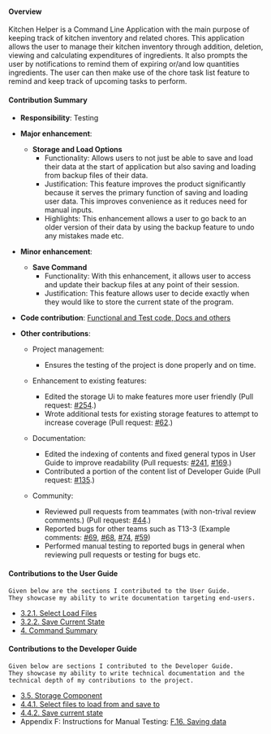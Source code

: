 #### Overview 
Kitchen Helper is a Command Line Application with the main purpose of keeping track of kitchen inventory and related chores. This application allows the user to manage their kitchen inventory through addition, deletion, viewing and calculating expenditures of ingredients. It also prompts the user by notifications to remind them of expiring or/and low quantities ingredients. The user can then make use of the chore task list feature to remind and keep track of upcoming tasks to perform.  

#### Contribution Summary   

+ **Responsibility**: Testing
 
+ **Major enhancement**:
   + **Storage and Load Options**
      + Functionality: Allows users to not just be able to save and load their data at the start of application but also saving and loading from backup files of their data.
      + Justification: This feature improves the product significantly because it serves the primary  function of saving and loading user data. This improves convenience as it reduces need for manual inputs. 
      + Highlights: This enhancement allows a user to go back to an older version of their data by using the backup feature to undo any mistakes made etc.
     
+ **Minor enhancement**: 
   + **Save Command**
      + Functionality: With this enhancement, it allows user to access and update their backup files at any point of their session. 
      + Justification: This feature allows user to decide exactly when they would like to store the current state of the program. 
  
+ **Code contribution**: [Functional and Test code, Docs and others](https://nus-cs2113-ay1920s2.github.io/tp-dashboard/#breakdown=true&search=zi-hui&sort=groupTitle&sortWithin=title&since=2020-03-01&timeframe=commit&mergegroup=false&groupSelect=groupByRepos)

+ **Other contributions**:
   + Project management:
     + Ensures the testing of the project is done properly and on time.
     
   + Enhancement to existing features:
     + Edited the storage Ui to make features more user friendly (Pull request: [#254](https://github.com/AY1920S2-CS2113T-M16-2/tp/pull/254/files).)
     + Wrote additional tests for existing storage features to attempt to increase coverage (Pull request: [#62](https://github.com/AY1920S2-CS2113T-M16-2/tp/pull/62).)

   + Documentation:
     + Edited the indexing of contents and fixed general typos in User Guide to improve readability (Pull requests: [#241](https://github.com/AY1920S2-CS2113T-M16-2/tp/pull/241), [#169](https://github.com/AY1920S2-CS2113T-M16-2/tp/pull/169).)
     + Contributed a portion of the content list of Developer Guide (Pull request: [#135](https://github.com/AY1920S2-CS2113T-M16-2/tp/pull/135).)
     
   + Community:
     + Reviewed pull requests from teammates (with non-trival review comments.) (Pull request: [#44](https://github.com/AY1920S2-CS2113T-M16-2/tp/pull/44).)
     + Reported bugs for other teams such as T13-3 (Example comments: [#69](https://github.com/AY1920S2-CS2113T-T13-3/tp/pull/69), [#68](https://github.com/AY1920S2-CS2113T-T13-3/tp/pull/68), [#74](https://github.com/AY1920S2-CS2113T-T13-3/tp/pull/74), [#59](https://github.com/AY1920S2-CS2113T-T13-3/tp/pull/59))
     + Performed manual testing to reported bugs in general when reviewing pull requests or testing for bugs etc.
     
#### Contributions to the User Guide
```
Given below are the sections I contributed to the User Guide.   
They showcase my ability to write documentation targeting end-users.
```
+ [3.2.1. Select Load Files](https://github.com/zi-hui/tp/blob/master/docs/UserGuide.md#321-select-load-files-zi-hui)
+ [3.2.2. Save Current State](https://github.com/zi-hui/tp/blob/master/docs/UserGuide.md#322-save-current-state-save-zi-hui)
+ [4. Command Summary](https://github.com/zi-hui/tp/blob/master/docs/UserGuide.md#4-command-summary)

#### Contributions to the Developer Guide
```
Given below are sections I contributed to the Developer Guide. 
They showcase my ability to write technical documentation and the technical depth of my contributions to the project.
```
+ [3.5. Storage Component](https://ay1920s2-cs2113t-m16-2.github.io/tp/DeveloperGuide.html#35-storage-component)
+ [4.4.1. Select files to load from and save to](https://ay1920s2-cs2113t-m16-2.github.io/tp/DeveloperGuide.html#441-select-files-to-load-from-and-save-to)
+ [4.4.2. Save current state](https://ay1920s2-cs2113t-m16-2.github.io/tp/DeveloperGuide.html#442-save-current-state)
+ Appendix F: Instructions for Manual Testing: [F.16. Saving data](https://ay1920s2-cs2113t-m16-2.github.io/tp/DeveloperGuide.html#f16-saving-data)